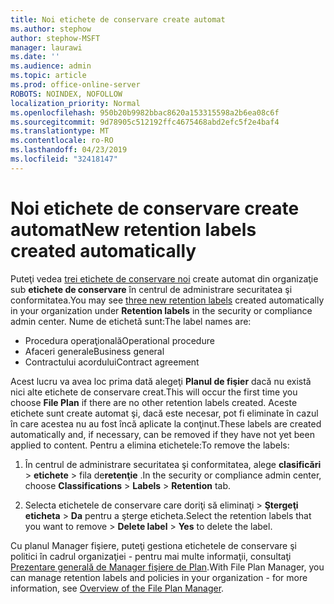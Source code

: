 ```yaml
---
title: Noi etichete de conservare create automat
ms.author: stephow
author: stephow-MSFT
manager: laurawi
ms.date: ''
ms.audience: admin
ms.topic: article
ms.prod: office-online-server
ROBOTS: NOINDEX, NOFOLLOW
localization_priority: Normal
ms.openlocfilehash: 950b20b9982bbac8620a153315598a2b6ea08c6f
ms.sourcegitcommit: 9d78905c512192ffc4675468abd2efc5f2e4baf4
ms.translationtype: MT
ms.contentlocale: ro-RO
ms.lasthandoff: 04/23/2019
ms.locfileid: "32418147"
---
```

# <a name="new-retention-labels-created-automatically"></a><span data-ttu-id="58ece-102">Noi etichete de conservare create automat</span><span class="sxs-lookup"><span data-stu-id="58ece-102">New retention labels created automatically</span></span>

<span data-ttu-id="58ece-103">Puteţi vedea [trei etichete de conservare noi](https://docs.microsoft.com/en-us/office365/securitycompliance/file-plan-manager#default-retention-labels-and-label-policy) create automat din organizaţie sub **etichete de conservare** în centrul de administrare securitatea şi conformitatea.</span><span class="sxs-lookup"><span data-stu-id="58ece-103">You may see [three new retention labels](https://docs.microsoft.com/en-us/office365/securitycompliance/file-plan-manager#default-retention-labels-and-label-policy) created automatically in your organization under **Retention labels** in the security or compliance admin center.</span></span> <span data-ttu-id="58ece-104">Nume de etichetă sunt:</span><span class="sxs-lookup"><span data-stu-id="58ece-104">The label names are:</span></span>

- <span data-ttu-id="58ece-105">Procedura operaţională</span><span class="sxs-lookup"><span data-stu-id="58ece-105">Operational procedure</span></span>
- <span data-ttu-id="58ece-106">Afaceri generale</span><span class="sxs-lookup"><span data-stu-id="58ece-106">Business general</span></span>
- <span data-ttu-id="58ece-107">Contractului acordului</span><span class="sxs-lookup"><span data-stu-id="58ece-107">Contract agreement</span></span>

<span data-ttu-id="58ece-108">Acest lucru va avea loc prima dată alegeţi **Planul de fişier** dacă nu există nici alte etichete de conservare creat.</span><span class="sxs-lookup"><span data-stu-id="58ece-108">This will occur the first time you choose **File Plan** if there are no other retention labels created.</span></span> <span data-ttu-id="58ece-109">Aceste etichete sunt create automat şi, dacă este necesar, pot fi eliminate în cazul în care acestea nu au fost încă aplicate la conţinut.</span><span class="sxs-lookup"><span data-stu-id="58ece-109">These labels are created automatically and, if necessary, can be removed if they have not yet been applied to content.</span></span> <span data-ttu-id="58ece-110">Pentru a elimina etichetele:</span><span class="sxs-lookup"><span data-stu-id="58ece-110">To remove the labels:</span></span>

1. <span data-ttu-id="58ece-111">În centrul de administrare securitatea şi conformitatea, alege **clasificări** > **etichete** > fila de**retenţie** .</span><span class="sxs-lookup"><span data-stu-id="58ece-111">In the security or compliance admin center, choose **Classifications** > **Labels** > **Retention** tab.</span></span>

1. <span data-ttu-id="58ece-112">Selecta etichetele de conservare care doriţi să eliminaţi > **Ştergeţi eticheta** > **Da** pentru a şterge eticheta.</span><span class="sxs-lookup"><span data-stu-id="58ece-112">Select the retention labels that you want to remove > **Delete label** > **Yes** to delete the label.</span></span>

<span data-ttu-id="58ece-113">Cu planul Manager fişiere, puteţi gestiona etichetele de conservare şi politici în cadrul organizaţiei - pentru mai multe informaţii, consultaţi [Prezentare generală de Manager fişiere de Plan](https://docs.microsoft.com/en-us/office365/securitycompliance/file-plan-manager).</span><span class="sxs-lookup"><span data-stu-id="58ece-113">With File Plan Manager, you can manage retention labels and policies in your organization - for more information, see [Overview of the File Plan Manager](https://docs.microsoft.com/en-us/office365/securitycompliance/file-plan-manager).</span></span>